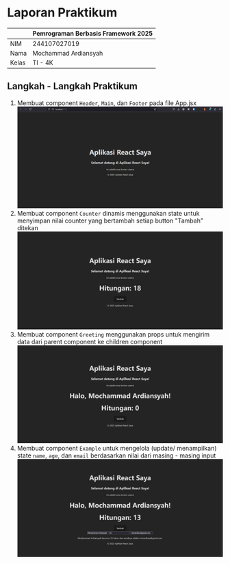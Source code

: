 # Laporan Praktikum

|  | Pemrograman Berbasis Framework 2025 |
| ------ | ------ |
| NIM | 244107027019 |
| Nama | Mochammad Ardiansyah |
| Kelas | TI - 4K |

## Langkah - Langkah Praktikum

1. Membuat component `Header`, `Main`, dan `Footer` pada file App.jsx
![Hasil Pembuatan Component Header, Main, dan Footer](./public/docs/Screenshot%20Header,%20Main,%20Footer.png "Hasil Pembuatan Component Header, Main, dan Footer")
2. Membuat component `Counter` dinamis menggunakan state untuk menyimpan nilai counter yang bertambah setiap button "Tambah" ditekan
![Hasil Pembuatan Component Dinamis Counter](./public/docs/Screenshot%20Counter.png "Hasil Pembuatan Component Dinamis Counter")
3. Membuat component `Greeting` menggunakan props untuk mengirim data dari parent component ke children component
![Hasil Pembuatan Component Greeting menggunakan Props](./public/docs/Screenshot%20Greeting.png "Hasil Pembuatan Component Greeting menggunakan Props")
4. Membuat component `Example` untuk mengelola (update/ menampilkan) state `name`, `age`, dan `email` berdasarkan nilai dari masing - masing input
![Hasil Pembuatan Component Example menggunakan State](./public/docs/Screenshot%20Example.png "Hasil Pembuatan Component Example menggunakan State")

